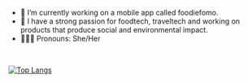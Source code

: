 
- 🌱 I’m currently working on a mobile app called foodiefomo.<br>
- 🥐 I have a strong passion for foodtech, traveltech and working on products that produce social and environmental impact.<br>
- 🙋🏽‍♀️ Pronouns: She/Her<br>
<br>



[![Top Langs](https://github-readme-stats.vercel.app/api/top-langs/?username=bargavi-dev)](https://github.com/bargavi-dev/github-readme-stats)


